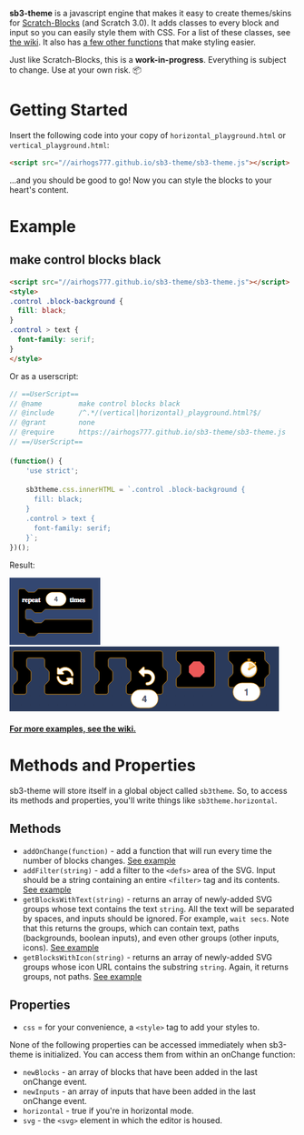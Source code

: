 **sb3-theme** is a javascript engine that makes it easy to create themes/skins for [Scratch-Blocks](https://github.com/LLK/scratch-blocks) (and Scratch 3.0). It adds classes to every block and input so you can easily style them with CSS. For a list of these classes, see [the wiki](https://github.com/Airhogs777/sb3-theme/wiki/Classes). It also has [a few other functions](#methods-and-properties) that make styling easier.

Just like Scratch-Blocks, this is a **work-in-progress**. Everything is subject to change. Use at your own risk. :package:

# Getting Started
Insert the following code into your copy of `horizontal_playground.html` or `vertical_playground.html`:
```html
<script src="//airhogs777.github.io/sb3-theme/sb3-theme.js"></script>
```
...and you should be good to go! Now you can style the blocks to your heart's content.

# Example
## make control blocks black
```html
<script src="//airhogs777.github.io/sb3-theme/sb3-theme.js"></script>
<style>
.control .block-background {
  fill: black;
}
.control > text {
  font-family: serif;
}
</style>
```
Or as a userscript:
```javascript
// ==UserScript==
// @name         make control blocks black
// @include      /^.*/(vertical|horizontal)_playground.html?$/
// @grant        none
// @require      https://airhogs777.github.io/sb3-theme/sb3-theme.js
// ==/UserScript==

(function() {
    'use strict';

    sb3theme.css.innerHTML = `.control .block-background {
      fill: black;
    }
    .control > text {
      font-family: serif;
    }`;
})();
```

Result:

![repeat block with black fill](resources/black-serif-repeat.png)
![black blocks in the horizontal editor](resources/black-flyout.png)

#### [For more examples, see the wiki.](https://github.com/Airhogs777/sb3-theme/wiki/Code-Examples)

# Methods and Properties
sb3-theme will store itself in a global object called `sb3theme`. So, to access its methods and properties, you'll write things like `sb3theme.horizontal`.

## Methods

* `addOnChange(function)` - add a function that will run every time the number of blocks changes. [See example](https://github.com/Airhogs777/sb3-theme/wiki/Code-Examples#make-stop-block-big)
* `addFilter(string)` - add a filter to the `<defs>` area of the SVG. Input should be a string containing an entire `<filter>` tag and its contents. [See example](https://github.com/Airhogs777/sb3-theme/wiki/Code-Examples#add-a-blur-filter-to-the-repeat-block)
* `getBlocksWithText(string)` - returns an array of newly-added SVG groups whose text contains the text `string`. All the text will be separated by spaces, and inputs should be ignored. For example, `wait secs`. Note that this returns the groups, which can contain text, paths (backgrounds, boolean inputs), and even other groups (other inputs, icons). [See example](https://github.com/Airhogs777/sb3-theme/wiki/Code-Examples#add-a-blur-filter-to-the-repeat-block)
* `getBlocksWithIcon(string)` - returns an array of newly-added SVG groups whose icon URL contains the substring `string`. Again, it returns groups, not paths. [See example](https://github.com/Airhogs777/sb3-theme/wiki/Code-Examples#make-stop-block-big)

## Properties
* `css` = for your convenience, a `<style>` tag to add your styles to.

None of the following properties can be accessed immediately when sb3-theme is initialized. You can access them from within an onChange function:
* `newBlocks` - an array of blocks that have been added in the last onChange event.
* `newInputs` - an array of inputs that have been added in the last onChange event.
* `horizontal` - true if you're in horizontal mode.
* `svg` - the `<svg>` element in which the editor is housed.
